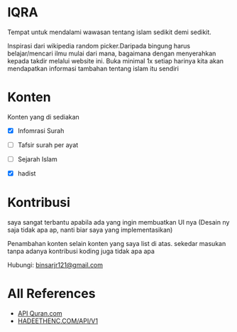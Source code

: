 # IQRA
Tempat untuk mendalami wawasan tentang islam sedikit demi sedikit.

Inspirasi dari wikipedia random picker.Daripada bingung harus belajar/mencari ilmu mulai dari mana, bagaimana dengan menyerahkan kepada takdir melalui website ini.
Buka minimal 1x setiap harinya kita akan mendapatkan informasi tambahan tentang islam itu sendiri


# Konten
Konten yang di sediakan
- [x] Infomrasi Surah
- [ ] Tafsir surah per ayat
- [ ] Sejarah Islam
- [x] hadist


# Kontribusi
saya sangat terbantu apabila ada yang ingin membuatkan UI nya (Desain ny saja tidak apa ap, nanti biar saya yang implementasikan)

Penambahan konten selain konten yang saya list di atas. sekedar masukan tanpa adanya kontribusi koding juga tidak apa apa

Hubungi: binsarjr121@gmail.com



# All References
- [API Quran.com](https://quran.api-docs.io/v3/getting-started/introduction)
- [HADEETHENC.COM/API/V1](https://documenter.getpostman.com/view/5211979/TVev3j7q#461f2285-2a57-40a9-bac7-f45ebea6b2c8)